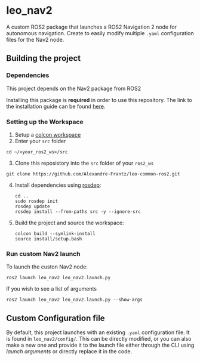 # leo_nav2
A custom ROS2 package that launches a ROS2 Navigation 2 node for autonomous navigation. Create to easily modify multiple `.yaml` configuration files for the Nav2 node. 

## Building the project 

### Dependencies

This project depends on the Nav2 package from ROS2 

Installing this package is **required** in order to use this repository. The link to the installation guide can be found [here](https://docs.nav2.org/getting_started/index.html).

### Setting up the Workspace

1. Setup a [colcon workspace](https://docs.ros.org/en/humble/Tutorials/Beginner-Client-Libraries/Creating-A-Workspace/Creating-A-Workspace.html)
2. Enter your `src` folder
```
cd ~/<your_ros2_ws>/src
```
3. Clone this reposistory into the `src` folder of your `ros2_ws`
```
git clone https://github.com/Alexandre-Frantz/leo-common-ros2.git
```
4. Install dependencies using [rosdep](https://docs.ros.org/en/humble/Tutorials/Intermediate/Rosdep.html#how-do-i-use-the-rosdep-tool):
   ```
   cd ..
   sudo rosdep init
   rosdep update
   rosdep install --from-paths src -y --ignore-src
   ```
8. Build the project and source the workspace:
   ```
   colcon build --symlink-install
   source install/setup.bash
   ```

### Run custom Nav2 launch
To launch the custon Nav2 node: 

```
ros2 launch leo_nav2 leo_nav2.launch.py
```

If you wish to see a list of arguments 

```
ros2 launch leo_nav2 leo_nav2.launch.py --show-args

```

## Custom Configuration file

By default, this project launches with an existing `.yaml` configuration file. It is found in `leo_nav2/config/`. This can be directly modified, or you can also make a new one and provide it to the launch file either through the CLI using *launch arguments* or directly replace it in the code. 